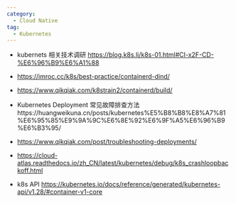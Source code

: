 ```yaml
---
category:
  - Cloud Native
tag:
  - Kubernetes
---
```


- kubernets 相关技术调研 https://blog.k8s.li/k8s-01.html#CI-x2F-CD-%E6%96%B9%E6%A1%88
- https://imroc.cc/k8s/best-practice/containerd-dind/
- https://www.qikqiak.com/k8strain2/containerd/build/
- Kubernetes Deployment 常见故障排查方法https://huangweikuna.cn/posts/kubernetes%E5%B8%B8%E8%A7%81%E6%95%85%E9%9A%9C%E6%8E%92%E6%9F%A5%E6%96%B9%E6%B3%95/
- https://www.qikqiak.com/post/troubleshooting-deployments/
- https://cloud-atlas.readthedocs.io/zh_CN/latest/kubernetes/debug/k8s_crashloopbackoff.html

- k8s API https://kubernetes.io/docs/reference/generated/kubernetes-api/v1.28/#container-v1-core